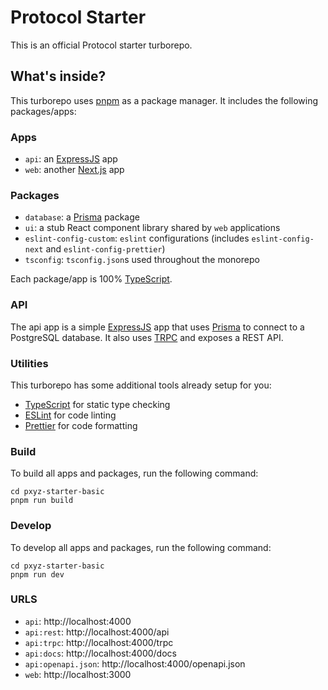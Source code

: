 # Protocol Starter

This is an official Protocol starter turborepo.

## What's inside?

This turborepo uses [pnpm](https://pnpm.io) as a package manager. It includes the following packages/apps:

### Apps

- `api`: an [ExpressJS](https://expressjs.com/) app
- `web`: another [Next.js](https://nextjs.org/) app

### Packages

- `database`: a [Prisma](https://www.prisma.io) package
- `ui`: a stub React component library shared by `web` applications
- `eslint-config-custom`: `eslint` configurations (includes `eslint-config-next` and `eslint-config-prettier`)
- `tsconfig`: `tsconfig.json`s used throughout the monorepo

Each package/app is 100% [TypeScript](https://www.typescriptlang.org/).

### API

The api app is a simple [ExpressJS](https://expressjs.com/) app that uses [Prisma](https://www.prisma.io) to connect to a PostgreSQL database. It also uses [TRPC](https://trpc.io) and exposes a REST API.

### Utilities

This turborepo has some additional tools already setup for you:

- [TypeScript](https://www.typescriptlang.org/) for static type checking
- [ESLint](https://eslint.org/) for code linting
- [Prettier](https://prettier.io) for code formatting

### Build

To build all apps and packages, run the following command:

```
cd pxyz-starter-basic
pnpm run build
```

### Develop

To develop all apps and packages, run the following command:

```
cd pxyz-starter-basic
pnpm run dev
```

### URLS

- `api`: http://localhost:4000
- `api:rest`: http://localhost:4000/api
- `api:trpc`: http://localhost:4000/trpc
- `api:docs`: http://localhost:4000/docs
- `api:openapi.json`: http://localhost:4000/openapi.json
- `web`: http://localhost:3000
